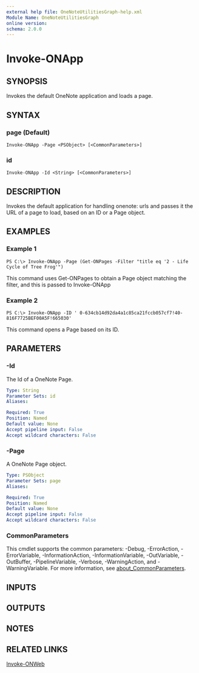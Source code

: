 ```yaml
---
external help file: OneNoteUtilitiesGraph-help.xml
Module Name: OneNoteUtilitiesGraph
online version:
schema: 2.0.0
---
```


# Invoke-ONApp

## SYNOPSIS
Invokes the default OneNote application and loads a page.

## SYNTAX

### page (Default)
```
Invoke-ONApp -Page <PSObject> [<CommonParameters>]
```

### id
```
Invoke-ONApp -Id <String> [<CommonParameters>]
```

## DESCRIPTION
Invokes the default application for handling onenote: urls and passes it the URL of a page to load, based on an ID or a Page object.

## EXAMPLES

### Example 1
```
PS C:\> Invoke-ONApp -Page (Get-ONPages -Filter "title eq '2 - Life Cycle of Tree Frog'")
```

This command uses Get-ONPages to obtain a Page object matching the filter, and this is passed to Invoke-ONApp

### Example 2
```
PS C:\> Invoke-ONApp -ID ' 0-634cb14d92da4a1c85ca21fccb057cf7!40-816F7725BEF00A5F!665030'
```

This command opens a Page based on its ID.

## PARAMETERS

### -Id
The Id of a OneNote Page.

```yaml
Type: String
Parameter Sets: id
Aliases:

Required: True
Position: Named
Default value: None
Accept pipeline input: False
Accept wildcard characters: False
```

### -Page
A OneNote Page object.

```yaml
Type: PSObject
Parameter Sets: page
Aliases:

Required: True
Position: Named
Default value: None
Accept pipeline input: False
Accept wildcard characters: False
```

### CommonParameters
This cmdlet supports the common parameters: -Debug, -ErrorAction, -ErrorVariable, -InformationAction, -InformationVariable, -OutVariable, -OutBuffer, -PipelineVariable, -Verbose, -WarningAction, and -WarningVariable. For more information, see [about_CommonParameters](http://go.microsoft.com/fwlink/?LinkID=113216).

## INPUTS

## OUTPUTS

## NOTES

## RELATED LINKS

[Invoke-ONWeb](Invoke-ONWeb.md)

